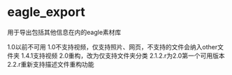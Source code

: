 # eagle_export
用于导出包括其他信息在内的eagle素材库

1.0以前不可用
1.0不支持视频，仅支持照片、网页，不支持的文件会纳入other文件夹
1.4.1支持视频
2.0重构，改为仅支持文件夹分类
2.1.2.r为2.0第一个可用版本
2.2.r重新支持描述文件重构功能
